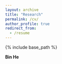 ```yaml
---
layout: archive
title: "Research"
permalink: /cv/
author_profile: true
redirect_from:
  - /resume
---
```


{% include base_path %}


**Bin He**
